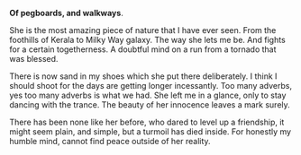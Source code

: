 **Of pegboards, and walkways**.

She is the most amazing piece of nature that I have ever seen. From the foothills of Kerala to Milky Way galaxy. The way she lets me be. And fights for a certain togetherness. A doubtful mind on a run from a tornado that was blessed.

There is now sand in my shoes which she put there deliberately. I think I should shoot for the days are getting longer incessantly. Too many adverbs, yes too many adverbs is what we had. She left me in a glance, only to stay dancing with the trance. The beauty of her innocence leaves a mark surely.

There has been none like her before, who dared to level up a friendship, it might seem plain, and simple, but a turmoil has died inside. For honestly my humble mind, cannot find peace outside of her reality.
